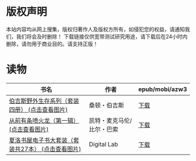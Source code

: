 # 版权声明

本站内容均从网上搜集，版权归著作人及版权方所有，如侵犯您的权益，请通知我们，我们将会及时删除！ 下载链接仅供宽带测试研究用途，请下载后在24小时内删除，请勿用于商业目的。请支持正版！

# 读物

| 书名 | 作者 | epub/mobi/azw3 |
| --- | --- | --- |
| [伯吉斯野外生存系列（套装四册） (点击查看图片)](https://www.dushupai.com/attachment/2024/06/03/c641885428ea03ea.jpg) | 桑顿・伯吉斯 | [下载](https://url89.ctfile.com/f/31084289-1357016269-44d268?p=8866) |
| [从前有条喷火龙（第一辑） (点击查看图片)](https://www.dushupai.com/attachment/2024/06/03/3deecaad0b1910f6.jpg) | 凯特・麦克马伦/比尔・巴索 | [下载](https://url89.ctfile.com/f/31084289-1357015708-adce19?p=8866) |
| [夏洛书屋电子书大套装（套装共27本） (点击查看图片)](https://www.dushupai.com/attachment/2024/06/03/96345674fef5c8a4.jpg) | Digital Lab | [下载](https://url89.ctfile.com/f/31084289-1357015618-ef6dd5?p=8866) |
